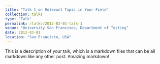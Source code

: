 ```yaml
---
title: "Talk 1 on Relevant Topic in Your Field"
collection: talks
type: "Talk"
permalink: /talks/2012-03-01-talk-1
venue: "University San Francisco, Department of Testing"
date: 2012-03-01
location: "San Francisco, USA"
---
```


This is a description of your talk, which is a markdown files that can be all markdown like any other post. Amazing markdown!
